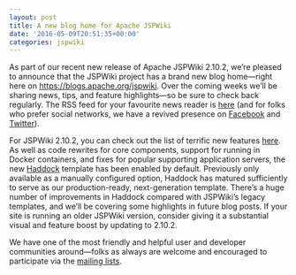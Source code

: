 ```yaml
---
layout: post
title: A new blog home for Apache JSPWiki
date: '2016-05-09T20:51:35+00:00'
categories: jspwiki
---
```

<p>
As part of our recent new release of Apache JSPWiki 2.10.2, we’re pleased to announce that the JSPWiki project has a brand new blog home—right here on <a href="https://blogs.apache.org/jspwiki" target="_blank" title="JSPWiki blog homepage">https://blogs.apache.org/jspwiki</a>. Over the coming weeks we’ll be sharing news, tips, and feature highlights—so be sure to check back regularly. The RSS feed for your favourite news reader is <a href="https://blogs.apache.org/jspwiki/feed/entries/atom" title="JSPWiki blog RSS feed" target="_blank">here</a> (and for folks who prefer social networks, we have a revived presence on <a href="https://www.facebook.com/ApacheJSPWiki" title="JSPWiki on Facebook" target="_blank">Facebook</a> and <a href="https://twitter.com/jspwiki" title="JSPWiki on Twitter" target="_blank">Twitter</a>).

</p> 
  <p>For JSPWiki 2.10.2, you can check out the list of terrific new features <a href="https://jspwiki-wiki.apache.org/Wiki.jsp?page=NewIn2.10" title="New features in JSPWiki 2.10.2" target="_blank">here</a>. As well as code rewrites for core components, support for running in Docker containers, and fixes for popular supporting application servers, the new <a href="https://jspwiki-wiki.apache.org/Wiki.jsp?page=Haddock%20Template" title="Link to the Haddock template documentation" target="_blank">Haddock</a> template has been enabled by default. Previously only available as a manually configured option, Haddock has matured sufficiently to serve as our production-ready, next-generation template. There’s a huge number of improvements in Haddock compared with JSPWiki’s legacy templates, and we’ll be covering some highlights in future blog posts. If your site is running an older JSPWiki version, consider giving it a substantial visual and feature boost by updating to 2.10.2.
</p> 
  <p>
We have one of the most friendly and helpful user and developer communities around—folks as always are welcome and encouraged to participate via the <a href="https://jspwiki.apache.org/community/mailing_lists.html" title="Link to the JSPWiki mailing lists" target="_blank">mailing lists</a>.
</p>
